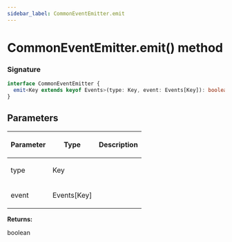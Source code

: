 ```yaml
---
sidebar_label: CommonEventEmitter.emit
---
```


# CommonEventEmitter.emit() method

### Signature

```typescript
interface CommonEventEmitter {
  emit<Key extends keyof Events>(type: Key, event: Events[Key]): boolean;
}
```

## Parameters

<table><thead><tr><th>

Parameter

</th><th>

Type

</th><th>

Description

</th></tr></thead>
<tbody><tr><td>

type

</td><td>

Key

</td><td>

</td></tr>
<tr><td>

event

</td><td>

Events\[Key\]

</td><td>

</td></tr>
</tbody></table>

**Returns:**

boolean
